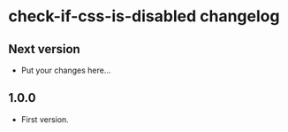 # check-if-css-is-disabled changelog

## Next version

- Put your changes here...

## 1.0.0

- First version.
